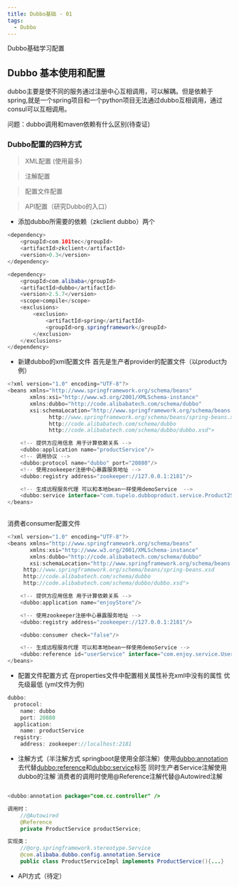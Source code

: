 ```yaml
---
title: Dubbo基础 - 01
tags:
  - Dubbo
---
```


Dubbo基础学习配置

## Dubbo 基本使用和配置

dubbo主要是使不同的服务通过注册中心互相调用，可以解耦。但是依赖于spring,就是一个spring项目和一个python项目无法通过dubbo互相调用，通过consul可以互相调用。

问题：dubbo调用和maven依赖有什么区别(待查证)


### Dubbo配置的四种方式

> XML配置 (使用最多)

> 注解配置

> 配置文件配置

> API配置（研究Dubbo的入口）

<!-- more -->
- 添加dubbo所需要的依赖（zkclient dubbo）两个

```java
<dependency>
	<groupId>com.101tec</groupId>
	<artifactId>zkclient</artifactId>
	<version>0.3</version>
</dependency>

<dependency>
	<groupId>com.alibaba</groupId>
	<artifactId>dubbo</artifactId>
	<version>2.5.7</version>
	<scope>compile</scope>
	<exclusions>
		<exclusion>
			<artifactId>spring</artifactId>
			<groupId>org.springframework</groupId>
		</exclusion>
	</exclusions>
</dependency>
```

- 新建dubbo的xml配置文件 首先是生产者provider的配置文件（以product为例）

```java
<?xml version="1.0" encoding="UTF-8"?>
<beans xmlns="http://www.springframework.org/schema/beans"
       xmlns:xsi="http://www.w3.org/2001/XMLSchema-instance"
       xmlns:dubbo="http://code.alibabatech.com/schema/dubbo"
       xsi:schemaLocation="http://www.springframework.org/schema/beans
             http://www.springframework.org/schema/beans/spring-beans.xsd
             http://code.alibabatech.com/schema/dubbo
             http://code.alibabatech.com/schema/dubbo/dubbo.xsd">

    <!-- 提供方应用信息 用于计算依赖关系 -->
    <dubbo:application name="productService"/>
    <!-- 调用协议 -->
    <dubbo:protocol name="dubbo" port="20880"/>
    <!-- 使用zookeeper注册中心暴露服务地址 -->
    <dubbo:registry address="zookeeper://127.0.0.1:2181"/>

	<!-- 生成远程服务代理 可以和本地bean一样使用demoService  -->
    <dubbo:service interface="com.tupelo.dubboproduct.service.Product2Service" ref="product2Service" protocol="dubbo"/>
</beans>
	
```

消费者consumer配置文件

```java
<?xml version="1.0" encoding="UTF-8"?>
<beans xmlns="http://www.springframework.org/schema/beans"
       xmlns:xsi="http://www.w3.org/2001/XMLSchema-instance"
       xmlns:dubbo="http://code.alibabatech.com/schema/dubbo"
       xsi:schemaLocation="http://www.springframework.org/schema/beans
	 http://www.springframework.org/schema/beans/spring-beans.xsd        
	 http://code.alibabatech.com/schema/dubbo        
	 http://code.alibabatech.com/schema/dubbo/dubbo.xsd">

    <!-- 提供方应用信息 用于计算依赖关系 -->
    <dubbo:application name="enjoyStore"/>

    <!-- 使用zookeeper注册中心暴露服务地址 -->
    <dubbo:registry address="zookeeper://127.0.0.1:2181"/>

    <dubbo:consumer check="false"/>

    <!-- 生成远程服务代理 可以和本地bean一样使用demoService -->
    <dubbo:reference id="userService" interface="com.enjoy.service.UserService"  />
</beans>
```

- 配置文件配置方式 在properties文件中配置相关属性补充xml中没有的属性 优先级最低 (yml文件为例)

```java
dubbo:
  protocol:
    name: dubbo
    port: 20880
  application:
    name: productService
  registry:
    address: zookeeper://localhost:2181
```

- 注解方式（半注解方式 springboot是使用全部注解）使用<dubbo:annotation>去代替<dubbo:reference>和<dubbo:service>标签 同时生产者Service注解使用dubbo的注解 消费者的调用时使用@Reference注解代替@Autowired注解

```java

<dubbo:annotation package="com.cc.controller" />

调用时：
	//@Autowired
	@Reference
    private ProductService productService;

实现类：
	//@org.springframework.stereotype.Service
	@com.alibaba.dubbo.config.annotation.Service
	public class ProductServiceImpl implements ProductService(){...}
```

- API方式（待定）




